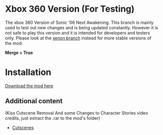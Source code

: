 # Xbox 360 Version (For Testing)
The xbox 360 Version of Sonic '06 Next Awakening. This branch is mainly used to test out new changes and is being updated constantly. However it is not safe to play this version and it is intended for developers and testers only. Please look at the [xenon branch](https://github.com/GSNReboot/NextAwakening-Mod_Source/tree/xenon-testing) instead for more stable versions of the mod.

**Merge = True**

# Installation
[Download the mod here](https://github.com/GSNReboot/NextAwakening-Mod_Source/archive/refs/heads/xenon-testing.zip)
## Additional content
(Kiss Cutscene Removal And some Changes to Character Stories video credits, just extract the .rar to the mod's folder)
- [Cutscenes](https://drive.google.com/drive/folders/1lVfxr2jfxJItLJY0u7DkIbYEh-nkipHF?usp=sharing)
